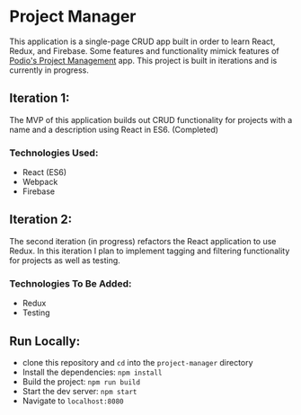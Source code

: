 # Project Manager
This application is a single-page CRUD app built in order to learn React, Redux, and Firebase. Some features and functionality mimick features of [Podio's Project Management](https://podio.com/site/en) app. This project is built in iterations and is currently in progress. 

## Iteration 1:
The MVP of this application builds out CRUD functionality for projects with a name and a description using React in ES6. (Completed) 

### Technologies Used:
* React (ES6) 
* Webpack
* Firebase

## Iteration 2:
The second iteration (in progress) refactors the React application to use Redux. In this iteration I plan to implement tagging and filtering functionality for projects as well as testing. 

### Technologies To Be Added:
* Redux
* Testing 

## Run Locally:
* clone this repository and `cd` into the `project-manager` directory 
* Install the dependencies: `npm install`
* Build the project: `npm run build` 
* Start the dev server: `npm start`
* Navigate to `localhost:8080` 
